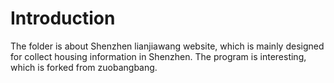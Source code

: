 # Introduction
The folder is about Shenzhen lianjiawang website, which is mainly designed for collect housing information in Shenzhen.
The program is interesting, which is forked from zuobangbang.
